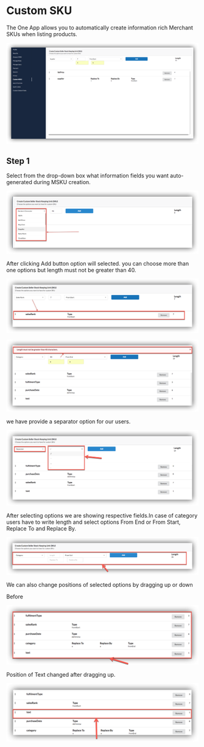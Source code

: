 # Custom SKU

The One App allows you to automatically create information rich Merchant SKUs when listing products. 

![Custom MSKU](../.gitbook/assets/custom1.png)

## Step 1

Select from the drop-down box what information fields you want auto-generated during MSKU creation.  

![Options for Custom MSKU](../.gitbook/assets/custom2.png)

After clicking Add button option will selected. you can choose more than one options but length must not be greater than 40.

![Sales rank option selected for custom MSKU](../.gitbook/assets/custom3.png)

![Length must not be greater than 40](../.gitbook/assets/custom5.png)

we have provide a separator option for our users.

![Separator options.](../.gitbook/assets/custom8.png)

After selecting options we are showing respective fields.In case of category users have to write length and select options From End or From Start, Replace To and Replace By.

![](../.gitbook/assets/custom9.png)

We can also change positions of selected options by dragging up or down

Before

![Before](../.gitbook/assets/custom10.png)

Position of Text changed after dragging up.

![After](../.gitbook/assets/custom11.png)

  


